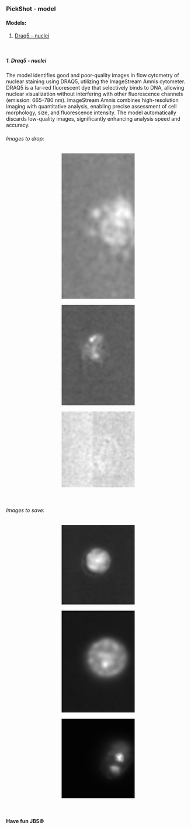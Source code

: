 ### PickShot - model


#### Models:
1. [Draq5 - nuclei](#dq) 


<br />




##### 1. Draq5 - nuclei <a id="dq"></a>


The model identifies good and poor-quality images in flow cytometry of nuclear staining using DRAQ5, utilizing the ImageStream Amnis cytometer. DRAQ5 is a far-red fluorescent dye that selectively binds to DNA, allowing nuclear visualization without interfering with other fluorescence channels (emission: 665–780 nm). ImageStream Amnis combines high-resolution imaging with quantitative analysis, enabling precise assessment of cell morphology, size, and fluorescence intensity. The model automatically discards low-quality images, significantly enhancing analysis speed and accuracy.


###### Images to drop:

<p align="center">
<img  src="../fig/drop/1047_Ch11.ome.tif.png" alt="drawing" width="200" />
</p>
</div>


<p align="center">
<img  src="../fig/drop/659_Ch11.ome.tif.png" alt="drawing" width="200" />
</p>
</div>


<p align="center">
<img  src="../fig/drop/806_Ch11.ome.tif.png" alt="drawing" width="200" />
</p>
</div>

<br />



###### Images to save:

<p align="center">
<img  src="../fig/good/1230_Ch11.ome.tif.png" alt="drawing" width="200" />
</p>
</div>


<p align="center">
<img  src="../fig/good/170_Ch11.ome.tif.png" alt="drawing" width="200" />
</p>
</div>


<p align="center">
<img  src="../fig/good/2449_Ch11.ome.tif.png" alt="drawing" width="200" />
</p>
</div>

<br />




#### Have fun JBS©